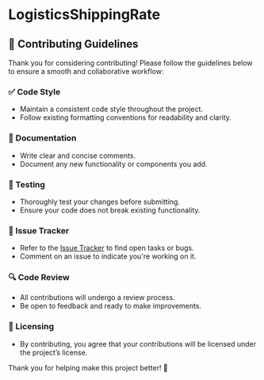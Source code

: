 # LogisticsShippingRate

## 🤝 Contributing Guidelines

Thank you for considering contributing! Please follow the guidelines below to ensure a smooth and collaborative workflow:

### ✅ Code Style
- Maintain a consistent code style throughout the project.
- Follow existing formatting conventions for readability and clarity.

### 📝 Documentation
- Write clear and concise comments.
- Document any new functionality or components you add.

### 🧪 Testing
- Thoroughly test your changes before submitting.
- Ensure your code does not break existing functionality.

### 📌 Issue Tracker
- Refer to the [Issue Tracker](#) to find open tasks or bugs.
- Comment on an issue to indicate you're working on it.

### 🔍 Code Review
- All contributions will undergo a review process.
- Be open to feedback and ready to make improvements.

### 📜 Licensing
- By contributing, you agree that your contributions will be licensed under the project’s license.

Thank you for helping make this project better! 🚀
